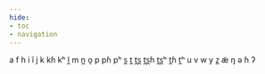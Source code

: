 ```yaml
---
hide:
- toc
- navigation
---
```

a
f
h
i
ĩ
j
k
kɦ
kʰ
l̪
m
n̪
o̞
p
pɦ
pʰ
s̪
t̪
t̪s̪
t̪s̪ɦ
t̪s̪ʰ
t̪ɦ
t̪ʰ
u
v
w
y
z̪
æ̃
ŋ
ə
ɦ
ʔ
